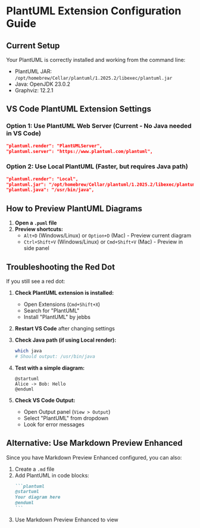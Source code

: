 # PlantUML Extension Configuration Guide

## Current Setup
Your PlantUML is correctly installed and working from the command line:
- PlantUML JAR: `/opt/homebrew/Cellar/plantuml/1.2025.2/libexec/plantuml.jar`
- Java: OpenJDK 23.0.2
- Graphviz: 12.2.1

## VS Code PlantUML Extension Settings

### Option 1: Use PlantUML Web Server (Current - No Java needed in VS Code)
```json
"plantuml.render": "PlantUMLServer",
"plantuml.server": "https://www.plantuml.com/plantuml",
```

### Option 2: Use Local PlantUML (Faster, but requires Java path)
```json
"plantuml.render": "Local",
"plantuml.jar": "/opt/homebrew/Cellar/plantuml/1.2025.2/libexec/plantuml.jar",
"plantuml.java": "/usr/bin/java",
```

## How to Preview PlantUML Diagrams

1. **Open a `.puml` file**
2. **Preview shortcuts:**
   - `Alt+D` (Windows/Linux) or `Option+D` (Mac) - Preview current diagram
   - `Ctrl+Shift+V` (Windows/Linux) or `Cmd+Shift+V` (Mac) - Preview in side panel

## Troubleshooting the Red Dot

If you still see a red dot:

1. **Check PlantUML extension is installed:**
   - Open Extensions (`Cmd+Shift+X`)
   - Search for "PlantUML"
   - Install "PlantUML" by jebbs

2. **Restart VS Code** after changing settings

3. **Check Java path (if using Local render):**
   ```bash
   which java
   # Should output: /usr/bin/java
   ```

4. **Test with a simple diagram:**
   ```plantuml
   @startuml
   Alice -> Bob: Hello
   @enduml
   ```

5. **Check VS Code Output:**
   - Open Output panel (`View > Output`)
   - Select "PlantUML" from dropdown
   - Look for error messages

## Alternative: Use Markdown Preview Enhanced

Since you have Markdown Preview Enhanced configured, you can also:
1. Create a `.md` file
2. Add PlantUML in code blocks:
   ````markdown
   ```plantuml
   @startuml
   Your diagram here
   @enduml
   ```
   ````
3. Use Markdown Preview Enhanced to view 
